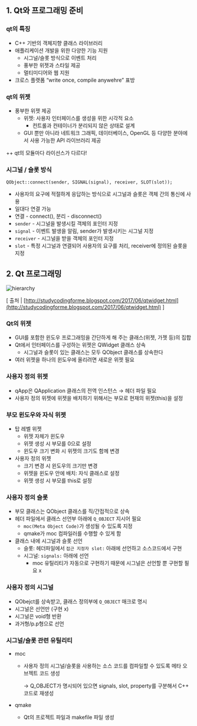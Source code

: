 ## 1. Qt와 프로그래밍 준비

### qt의 특징

- C++ 기반의 객체지향 클래스 라이브러리
- 애플리케이션 개발을 위한 다양한 기능 지원
    - 시그널/슬롯 방식으로 이벤트 처리
    - 풍부한 위젯과 스타일 제공
    - 멀티미디어와 웹 지원
- 크로스 플랫폼 “write once, compile anywehre” 표방

### qt의 위젯

- 풍부한 위젯 제공
    - 위젯: 사용자 인터페이스를 생성을 위한 시각적 요소
        - 컨트롤과 컨테이너가 분리되지 않은 상태로 설계
    - GUI 뿐만 아니라 네트워크 그래픽, 데이터베이스, OpenGL 등 다양한 분야에서 사용 가능한 API 라이브러리 제공

++ qt의 모듈마다 라이선스가 다르다!

### 시그널 / 슬롯 방식

`QObject::connect(sender, SIGNAL(signal), receiver, SLOT(slot));`

- 사용자의 요구에 적절하게 응답하는 방식으로 시그널과 슬롯은 객체 간의 통신에 사용
- 일대다 연결 가능
- 연결 - connect(), 분리 - disconnect()
- `sender` - 시그널을 발생시킬 객체의 포인터 지정
- `signal` - 이벤트 발생을 알림, sender가 발생시키는 시그널 지정
- `receiver` - 시그널을 받을 객체의 포인터 지정
- `slot` - 특정 시그널과 연결되어 사용자의 요구를 처리, receiver에 정의된 슬롯을 지정

## 2. Qt 프로그래밍

![hierarchy](https://github.com/user-attachments/assets/cd00ab49-f699-4d21-9369-f7a5df1b2138)

[ 출처 | [http://studycodingforme.blogspot.com/2017/06/qtwidget.html](http://studycodingforme.blogspot.com/2017/06/qtwidget.html) ]

### Qt의 위젯

- GUI를 포함한 윈도우 프로그래밍을 간단하게 해 주는 클래스(위젯, 가젯 등)의 집합
- Qt에서 인터페이스를 구성하는 위젯은 QWidget 클래스 상속
    - 시그널과 슬롯이 있는 클래스는 모두 QObject 클래스를 상속한다
- 여러 위젯을 하나의 윈도우에 올리려면 새로운 위젯 필요

### 사용자 정의 위젯

- qApp은 QApplication 클래스의 전역 인스턴스 → 헤더 파일 필요
- 사용자 정의 위젯에 위젯을 배치하기 위해서는 부모로 현재의 위젯(this)을 설정

### 부모 윈도우와 자식 위젯

- 탑 레벨 위젯
    - 위젯 자체가 윈도우
    - 위젯 생성 시 부모를 0으로 설정
    - 윈도우 크기 변화 시 위젯의 크기도 함께 변경
- 사용자 정의 위젯
    - 크기 변경 시 윈도우의 크기만 변경
    - 위젯을 윈도우 안에 배치: 자식 클래스로 설정
    - 위젯 생성 시 부모를 this로 설정

### 사용자 정의 슬롯

- 부모 클래스는 QObject 클래스를 직/간접적으로 상속
- 헤더 파일에서 클래스 선언부 아래에 `Q_OBJECT` 지시어 필요
    - `moc(Meta Object Code)`가 생성될 수 있도록 지정
    - qmake가 moc 컴파일러를 수행할 수 있게 함
- 클래스 내에 시그널과 슬롯 선언
    - 슬롯: 헤더파일에서 `접근 지정자 slot:` 아래에 선언하고 소스코드에서 구현
    - 시그널: `signals:` 아래에 선언
        - moc 유틸리티가 자동으로 구현하기 때문에 시그널은 선언할 뿐 구현할 필요 x

### 사용자 정의 시그널

- QObejct를 상속받고, 클래스 정의부에 `Q_OBJECT` 매크로 명시
- 시그널은 선언만 (구현 x)
- 시그널은 void형 반환
- 과거형/p.p형으로 선언

### 시그널/슬롯 관련 유틸리티

- moc
    - 사용자 정의 시그널/슬롯을 사용하는 소스 코드를 컴파일할 수 있도록 메타 오브젝트 코드 생성
        
        → Q_OBJECT가 명시되어 있으면 signals, slot, property를 구분해서 C++ 코드로 재생성
        
- qmake
    - Qt의 프로젝트  파일과 makefile 파일 생성
